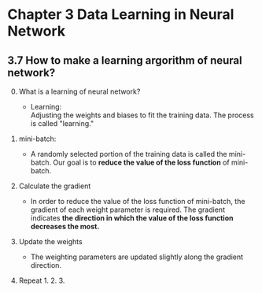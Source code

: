 

<!--
 * @Author       : Jingsheng Lyu
 * @Date         : 2020-07-04 00:11:56
 * @LastEditors  : Jingsheng Lyu
 * @LastEditTime : 2020-07-04 08:29:58
 * @FilePath     : /Deep_Learning/Chapter3/CH3_7/README.md
 * @Github       : https://github.com/jingshenglyu
 * @Web          : https://jingshenglyu.github.io/
 * @E-Mail       : jingshenglyu@gmail.com
--> 

# Chapter 3 Data Learning in Neural Network

## 3.7 How to make a learning argorithm of neural network?

0. What is a learning of neural network?
    * Learning:  
        Adjusting the weights and biases to fit the training data. The process is called "learning."
1. mini-batch:  
    * A randomly selected portion of the training data is called the mini-batch.
    Our goal is to **reduce the value of the loss function** of mini-batch.

2. Calculate the gradient
    * In order to reduce the value of the loss function of mini-batch, the gradient of each weight parameter is required. The gradient indicates **the direction in which the value of the loss function decreases the most.**

3. Update the weights
    * The weighting parameters are updated slightly along the gradient direction.

4. Repeat 1. 2. 3. 